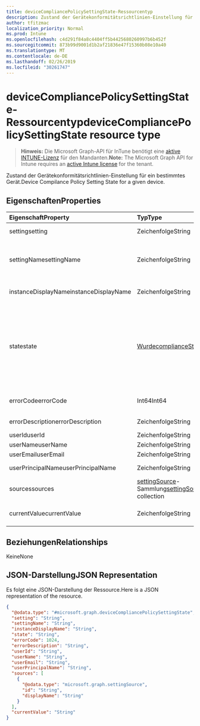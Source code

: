 ```yaml
---
title: deviceCompliancePolicySettingState-Ressourcentyp
description: Zustand der Gerätekonformitätsrichtlinien-Einstellung für ein bestimmtes Gerät.
author: tfitzmac
localization_priority: Normal
ms.prod: Intune
ms.openlocfilehash: c4d291f84a8c4404ff5b4425680260997b6b452f
ms.sourcegitcommit: 873b99d9001d1b2af21836e47f15360b08e10a40
ms.translationtype: MT
ms.contentlocale: de-DE
ms.lasthandoff: 02/26/2019
ms.locfileid: "30261747"
---
```

# <a name="devicecompliancepolicysettingstate-resource-type"></a><span data-ttu-id="b872e-103">deviceCompliancePolicySettingState-Ressourcentyp</span><span class="sxs-lookup"><span data-stu-id="b872e-103">deviceCompliancePolicySettingState resource type</span></span>

> <span data-ttu-id="b872e-104">**Hinweis:** Die Microsoft Graph-API für InTune benötigt eine [aktive INTUNE-Lizenz](https://go.microsoft.com/fwlink/?linkid=839381) für den Mandanten.</span><span class="sxs-lookup"><span data-stu-id="b872e-104">**Note:** The Microsoft Graph API for Intune requires an [active Intune license](https://go.microsoft.com/fwlink/?linkid=839381) for the tenant.</span></span>

<span data-ttu-id="b872e-105">Zustand der Gerätekonformitätsrichtlinien-Einstellung für ein bestimmtes Gerät.</span><span class="sxs-lookup"><span data-stu-id="b872e-105">Device Compilance Policy Setting State for a given device.</span></span>

## <a name="properties"></a><span data-ttu-id="b872e-106">Eigenschaften</span><span class="sxs-lookup"><span data-stu-id="b872e-106">Properties</span></span>
|<span data-ttu-id="b872e-107">Eigenschaft</span><span class="sxs-lookup"><span data-stu-id="b872e-107">Property</span></span>|<span data-ttu-id="b872e-108">Typ</span><span class="sxs-lookup"><span data-stu-id="b872e-108">Type</span></span>|<span data-ttu-id="b872e-109">Beschreibung</span><span class="sxs-lookup"><span data-stu-id="b872e-109">Description</span></span>|
|:---|:---|:---|
|<span data-ttu-id="b872e-110">setting</span><span class="sxs-lookup"><span data-stu-id="b872e-110">setting</span></span>|<span data-ttu-id="b872e-111">Zeichenfolge</span><span class="sxs-lookup"><span data-stu-id="b872e-111">String</span></span>|<span data-ttu-id="b872e-112">Die gemeldete Einstellung</span><span class="sxs-lookup"><span data-stu-id="b872e-112">The setting that is being reported</span></span>|
|<span data-ttu-id="b872e-113">settingName</span><span class="sxs-lookup"><span data-stu-id="b872e-113">settingName</span></span>|<span data-ttu-id="b872e-114">Zeichenfolge</span><span class="sxs-lookup"><span data-stu-id="b872e-114">String</span></span>|<span data-ttu-id="b872e-115">Lokalisierter/benutzerfreundlicher Name der Einstellung, die gemeldet wird</span><span class="sxs-lookup"><span data-stu-id="b872e-115">Localized/user friendly setting name that is being reported</span></span>|
|<span data-ttu-id="b872e-116">instanceDisplayName</span><span class="sxs-lookup"><span data-stu-id="b872e-116">instanceDisplayName</span></span>|<span data-ttu-id="b872e-117">Zeichenfolge</span><span class="sxs-lookup"><span data-stu-id="b872e-117">String</span></span>|<span data-ttu-id="b872e-118">Name der Einstellungsinstanz, die gemeldet wird.</span><span class="sxs-lookup"><span data-stu-id="b872e-118">Name of setting instance that is being reported.</span></span>|
|<span data-ttu-id="b872e-119">state</span><span class="sxs-lookup"><span data-stu-id="b872e-119">state</span></span>|[<span data-ttu-id="b872e-120">Wurde</span><span class="sxs-lookup"><span data-stu-id="b872e-120">complianceStatus</span></span>](../resources/intune-shared-compliancestatus.md)|<span data-ttu-id="b872e-121">Der Kompatibilitätsstatus der Einstellung.</span><span class="sxs-lookup"><span data-stu-id="b872e-121">The compliance state of the setting.</span></span> <span data-ttu-id="b872e-122">Mögliche Werte sind: `unknown`, `notApplicable`, `compliant`, `remediated`, `nonCompliant`, `error`, `conflict` und `notAssigned`.</span><span class="sxs-lookup"><span data-stu-id="b872e-122">Possible values are: `unknown`, `notApplicable`, `compliant`, `remediated`, `nonCompliant`, `error`, `conflict`, `notAssigned`.</span></span>|
|<span data-ttu-id="b872e-123">errorCode</span><span class="sxs-lookup"><span data-stu-id="b872e-123">errorCode</span></span>|<span data-ttu-id="b872e-124">Int64</span><span class="sxs-lookup"><span data-stu-id="b872e-124">Int64</span></span>|<span data-ttu-id="b872e-125">Fehlercode für die Einstellung</span><span class="sxs-lookup"><span data-stu-id="b872e-125">Error code for the setting</span></span>|
|<span data-ttu-id="b872e-126">errorDescription</span><span class="sxs-lookup"><span data-stu-id="b872e-126">errorDescription</span></span>|<span data-ttu-id="b872e-127">Zeichenfolge</span><span class="sxs-lookup"><span data-stu-id="b872e-127">String</span></span>|<span data-ttu-id="b872e-128">Fehlerbeschreibung</span><span class="sxs-lookup"><span data-stu-id="b872e-128">Error description</span></span>|
|<span data-ttu-id="b872e-129">userId</span><span class="sxs-lookup"><span data-stu-id="b872e-129">userId</span></span>|<span data-ttu-id="b872e-130">Zeichenfolge</span><span class="sxs-lookup"><span data-stu-id="b872e-130">String</span></span>|<span data-ttu-id="b872e-131">UserId</span><span class="sxs-lookup"><span data-stu-id="b872e-131">UserId</span></span>|
|<span data-ttu-id="b872e-132">userName</span><span class="sxs-lookup"><span data-stu-id="b872e-132">userName</span></span>|<span data-ttu-id="b872e-133">Zeichenfolge</span><span class="sxs-lookup"><span data-stu-id="b872e-133">String</span></span>|<span data-ttu-id="b872e-134">UserName</span><span class="sxs-lookup"><span data-stu-id="b872e-134">UserName</span></span>|
|<span data-ttu-id="b872e-135">userEmail</span><span class="sxs-lookup"><span data-stu-id="b872e-135">userEmail</span></span>|<span data-ttu-id="b872e-136">Zeichenfolge</span><span class="sxs-lookup"><span data-stu-id="b872e-136">String</span></span>|<span data-ttu-id="b872e-137">UserEmail</span><span class="sxs-lookup"><span data-stu-id="b872e-137">UserEmail</span></span>|
|<span data-ttu-id="b872e-138">userPrincipalName</span><span class="sxs-lookup"><span data-stu-id="b872e-138">userPrincipalName</span></span>|<span data-ttu-id="b872e-139">Zeichenfolge</span><span class="sxs-lookup"><span data-stu-id="b872e-139">String</span></span>|<span data-ttu-id="b872e-140">Benutzer-Prinzipalname</span><span class="sxs-lookup"><span data-stu-id="b872e-140">UserPrincipalName.</span></span>|
|<span data-ttu-id="b872e-141">sources</span><span class="sxs-lookup"><span data-stu-id="b872e-141">sources</span></span>|<span data-ttu-id="b872e-142">[settingSource](../resources/intune-deviceconfig-settingsource.md)-Sammlung</span><span class="sxs-lookup"><span data-stu-id="b872e-142">[settingSource](../resources/intune-deviceconfig-settingsource.md) collection</span></span>|<span data-ttu-id="b872e-143">Beitragende Richtlinien</span><span class="sxs-lookup"><span data-stu-id="b872e-143">Contributing policies</span></span>|
|<span data-ttu-id="b872e-144">currentValue</span><span class="sxs-lookup"><span data-stu-id="b872e-144">currentValue</span></span>|<span data-ttu-id="b872e-145">Zeichenfolge</span><span class="sxs-lookup"><span data-stu-id="b872e-145">String</span></span>|<span data-ttu-id="b872e-146">Aktueller Wert der Einstellung auf dem Gerät</span><span class="sxs-lookup"><span data-stu-id="b872e-146">Current value of setting on device</span></span>|

## <a name="relationships"></a><span data-ttu-id="b872e-147">Beziehungen</span><span class="sxs-lookup"><span data-stu-id="b872e-147">Relationships</span></span>
<span data-ttu-id="b872e-148">Keine</span><span class="sxs-lookup"><span data-stu-id="b872e-148">None</span></span>

## <a name="json-representation"></a><span data-ttu-id="b872e-149">JSON-Darstellung</span><span class="sxs-lookup"><span data-stu-id="b872e-149">JSON Representation</span></span>
<span data-ttu-id="b872e-150">Es folgt eine JSON-Darstellung der Ressource.</span><span class="sxs-lookup"><span data-stu-id="b872e-150">Here is a JSON representation of the resource.</span></span>
<!-- {
  "blockType": "resource",
  "@odata.type": "microsoft.graph.deviceCompliancePolicySettingState"
}
-->
``` json
{
  "@odata.type": "#microsoft.graph.deviceCompliancePolicySettingState",
  "setting": "String",
  "settingName": "String",
  "instanceDisplayName": "String",
  "state": "String",
  "errorCode": 1024,
  "errorDescription": "String",
  "userId": "String",
  "userName": "String",
  "userEmail": "String",
  "userPrincipalName": "String",
  "sources": [
    {
      "@odata.type": "microsoft.graph.settingSource",
      "id": "String",
      "displayName": "String"
    }
  ],
  "currentValue": "String"
}
```



